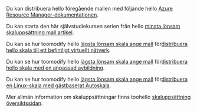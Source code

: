 Du kan distribuera hello föregående mallen med följande hello [Azure Resource Manager-dokumentationen](../articles/azure-resource-manager/resource-group-template-deploy.md).

Du kan starta den här självstudiekursen serien från hello [minsta lönsam skaluppsättning mall artikel](../articles/virtual-machine-scale-sets/virtual-machine-scale-sets-mvss-start.md).

Du kan se hur toomodify hello [lägsta lönsam skala ange mall](../articles/virtual-machine-scale-sets/virtual-machine-scale-sets-mvss-start.md) för[distribuera hello skala till ett befintligt virtuellt nätverk](../articles/virtual-machine-scale-sets/virtual-machine-scale-sets-mvss-existing-vnet.md).

Du kan se hur toomodify hello [lägsta lönsam skala ange mall](../articles/virtual-machine-scale-sets/virtual-machine-scale-sets-mvss-start.md) för[distribuera hello skala med en anpassad avbildning](../articles/virtual-machine-scale-sets/virtual-machine-scale-sets-mvss-custom-image.md).

Du kan se hur toomodify hello [lägsta lönsam skala ange mall](../articles/virtual-machine-scale-sets/virtual-machine-scale-sets-mvss-start.md) för[distribuera en Linux-skala med gästbaserat Autoskala](../articles/virtual-machine-scale-sets/virtual-machine-scale-sets-mvss-guest-based-autoscale-linux.md).

Mer allmän information om skaluppsättningar finns toohello [skaluppsättning översiktssidan](../articles/virtual-machine-scale-sets/virtual-machine-scale-sets-overview.md).
